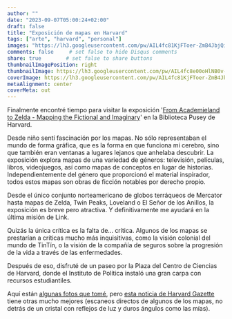 ```yaml
---
author: ""
date: "2023-09-07T05:00:24+02:00"
draft: false
title: "Exposición de mapas en Harvard"
tags: ["arte", "harvard", "personal"]
images: "https://lh3.googleusercontent.com/pw/AIL4fc81KjFToer-ZmB4JbjQiTyw14u_f_qisUnRNuX2qtCsSP4yH3GzpghuuLUd4BwohVKYKIIvV-46I0DYyn9quW89qH0bX5Ozb7KzuRL77B79N10Ajml9=w2400"
comments: false     # set false to hide Disqus comments
share: true        # set false to share buttons
thumbnailImagePosition: right
thumbnailImage: https://lh3.googleusercontent.com/pw/AIL4fc8e00oHlNB0v-Bhq-Xqd5tA60tZijtBEgVdhOUxqB-oWqJ7fTDdDTUb4dUVeMQUwNm7jR-jwigfaa8xYPV1SnUigicNFORd92ZTZba1K8w7XMK9nEOW=w2400
coverImage: https://lh3.googleusercontent.com/pw/AIL4fc81KjFToer-ZmB4JbjQiTyw14u_f_qisUnRNuX2qtCsSP4yH3GzpghuuLUd4BwohVKYKIIvV-46I0DYyn9quW89qH0bX5Ozb7KzuRL77B79N10Ajml9=w2400
metaAlignment: center
coverMeta: out
---
```


Finalmente encontré tiempo para visitar la exposición '[From Academieland to Zelda - Mapping the Fictional and Imaginary](https://library.harvard.edu/exhibits/academieland-zelda)' en la Biblioteca Pusey de Harvard.

<!--more-->

Desde niño sentí fascinación por los mapas. No sólo representaban el mundo de forma gráfica, que es la forma en que funciona mi cerebro, sino que también eran ventanas a lugares lejanos que anhelaba descubrir. La exposición explora mapas de una variedad de géneros: televisión, películas, libros, videojuegos, así como mapas de conceptos en lugar de historias. Independientemente del género que proporcionó el material inspirador, todos estos mapas son obras de ficción notables por derecho propio.

Desde el único conjunto norteamericano de globos terráqueos de Mercator hasta mapas de Zelda, Twin Peaks, Loveland o El Señor de los Anillos, la exposición es breve pero atractiva. Y definitivamente me ayudará en la última misión de Link.

Quizás la única crítica es la falta de... crítica. Algunos de los mapas se prestarían a críticas mucho más inquisitivas, como la visión colonial del mundo de TinTín, o la visión de la compañía de seguros sobre la progresión de la vida a través de las enfermedades.

Después de eso, disfruté de un paseo por la Plaza del Centro de Ciencias de Harvard, donde el Instituto de Política instaló una gran carpa con recursos estudiantiles.

Aquí están [algunas fotos que tomé](https://photos.app.goo.gl/oHYzecTfReeNgAV49), pero [esta noticia de Harvard Gazette](https://news.harvard.edu/gazette/story/2023/08/getting-lost-in-fictional-maps-narnia-middle-earth-westeros-twin-peaks-oz-zelda/) tiene otras mucho mejores (escaneos directos de algunos de los mapas, no detrás de un cristal con reflejos de luz y duros ángulos como las mías).